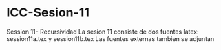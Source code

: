 # ICC-Sesion-11
Session 11- Recursividad
La sesion 11 consiste de dos fuentes latex:
session11a.tex y session11b.tex
Las fuentes externas tambien se adjuntan
